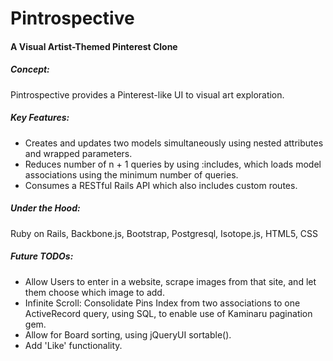 # Pintrospective

#### A Visual Artist-Themed Pinterest Clone

##### Concept:
Pintrospective provides a Pinterest-like UI to visual art exploration.

##### Key Features:
-  Creates and updates two models simultaneously using nested attributes and wrapped parameters.
-  Reduces number of n + 1 queries by using :includes, which loads model associations using the minimum number of queries.
-  Consumes a RESTful Rails API which also includes custom routes.

##### Under the Hood:
Ruby on Rails, Backbone.js, Bootstrap, Postgresql, Isotope.js, HTML5, CSS

##### Future TODOs:
- Allow Users to enter in a website, scrape images from that site, and let them choose which image to add.
- Infinite Scroll: Consolidate Pins Index from two associations to one ActiveRecord query, using SQL, to enable use of Kaminaru pagination gem.
- Allow for Board sorting, using jQueryUI sortable().
- Add 'Like' functionality.
